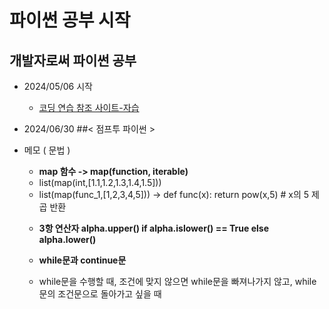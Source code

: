 # 파이썬 공부 시작 

## 개발자로써 파이썬 공부 


* 2024/05/06 시작 

    * [코딩 연습 참조 사이트-자습](https://wikidocs.net/7024)

     <!-- <a href="https://wikidocs.net/7024">코딩 연습 사이트</a> -->

* 2024/06/30 ##< 점프투 파이썬 >

* 메모 ( 문법 )

    * <b>map 함수 -> map(function, iterable)</b>
    - list(map(int,[1.1,1.2,1.3,1.4,1.5]))
    - list(map(func_1,[1,2,3,4,5])) -> def func(x): return pow(x,5) # x의 5 제곱 반환  

    * <b>3항 연산자 alpha.upper() if alpha.islower() == True else alpha.lower() </b>

    * <b>while문과 continue문</b>
    - while문을 수행할 때, 조건에 맞지 않으면 while문을 빠져나가지 않고, while문의 조건문으로 돌아가고 싶을 때 